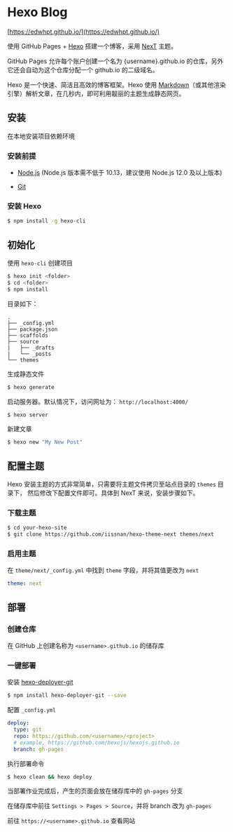 # Hexo Blog
[https://edwhpt.github.io/](https://edwhpt.github.io/)

使用 GitHub Pages + [Hexo](https://hexo.io/zh-cn/) 搭建一个博客，采用 [NexT](https://theme-next.iissnan.com/) 主题。

GitHub Pages 允许每个账户创建一个名为 {username}.github.io 的仓库，另外它还会自动为这个仓库分配一个 github.io 的二级域名。

Hexo 是一个快速、简洁且高效的博客框架。Hexo 使用 [Markdown](http://daringfireball.net/projects/markdown/)（或其他渲染引擎）解析文章，在几秒内，即可利用靓丽的主题生成静态网页。


## 安装

在本地安装项目依赖环境

### 安装前提

- [Node.js](https://nodejs.org/) (Node.js 版本需不低于 10.13，建议使用 Node.js 12.0 及以上版本)

- [Git](https://git-scm.com/)

### 安装 Hexo

```bash
$ npm install -g hexo-cli
```



## 初始化

使用 `hexo-cli` 创建项目

```bash
$ hexo init <folder>
$ cd <folder>
$ npm install
```

目录如下：

```
.
├── _config.yml
├── package.json
├── scaffolds
├── source
|   ├── _drafts
|   └── _posts
└── themes
```

生成静态文件

```bash
$ hexo generate
```

启动服务器。默认情况下，访问网址为： `http://localhost:4000/`

```bash
$ hexo server
```

新建文章

```bash
$ hexo new "My New Post"
```



## 配置主题

Hexo 安装主题的方式非常简单，只需要将主题文件拷贝至站点目录的 `themes` 目录下， 然后修改下配置文件即可。具体到 NexT 来说，安装步骤如下。

### 下载主题

```bash
$ cd your-hexo-site
$ git clone https://github.com/iissnan/hexo-theme-next themes/next
```

### 启用主题

在 `theme/next/_config.yml` 中找到 `theme` 字段，并将其值更改为 `next`

```yml
theme: next
```



## 部署

### 创建仓库

在 GitHub 上创建名称为 `<username>.github.io` 的储存库

### 一键部署

安装 [hexo-deployer-git](https://github.com/hexojs/hexo-deployer-git)

```bash
$ npm install hexo-deployer-git --save
```

配置 `_config.yml` 

```yml
deploy:
  type: git
  repo: https://github.com/<username>/<project>
  # example, https://github.com/hexojs/hexojs.github.io
  branch: gh-pages
```

执行部署命令

```bash
$ hexo clean && hexo deploy
```

当部署作业完成后，产生的页面会放在储存库中的 `gh-pages` 分支

在储存库中前往 `Settings > Pages > Source`，并将 branch 改为 `gh-pages`

前往 `https://<username>.github.io` 查看网站

